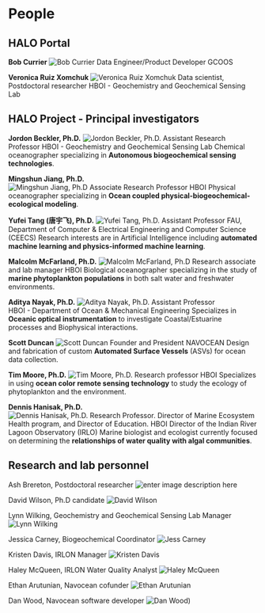 # People

## HALO Portal 
**Bob Currier**
![Bob Currier](http://halo.gcoos.org/static/images/codemonkey_team.png)
Data Engineer/Product Developer
GCOOS

**Veronica Ruiz Xomchuk** 
![Veronica Ruiz Xomchuk](https://i1.rgstatic.net/ii/profile.image/978877346246656-1610393954059_Q128/Veronica_Ruiz_Xomchuk.jpg)
Data scientist, Postdoctoral researcher
HBOI -  Geochemistry and Geochemical Sensing Lab

## HALO Project - Principal investigators
**Jordon Beckler, Ph.D.**
![Jordon Beckler, Ph.D.](https://www.fau.edu/hboi/images/Becklerheadshot.jpg)
Assistant Research Professor
HBOI -  Geochemistry and Geochemical Sensing Lab
Chemical oceanographer specializing in **Autonomous biogeochemical sensing technologies**.

**Mingshun Jiang, Ph.D.**  
![Mingshun Jiang, Ph.D](https://www.fau.edu/hboi/images/Mingshun.Jiang.jpg)
Associate Research Professor 
HBOI
Physical oceanographer specializing in **Ocean coupled physical-biogeochemical-ecological modeling**.

**Yufei Tang (唐宇飞), Ph.D.**
![Yufei Tang, Ph.D.](http://www.eng.fau.edu/engineering/directory/faculty/tang/images/tang.jpg)
Assistant Professor
FAU, Department of Computer & Electrical Engineering and Computer Science (CEECS)
Research interests are in Artificial Intelligence including **automated machine learning and physics-informed machine learning**.

**Malcolm McFarland, Ph.D.**
![Malcolm McFarland, Ph.D](http://www.fau.edu/research/in-the-lab/Dr-MMcFarland-headshot.jpg)
Research associate and lab manager
HBOI
Biological oceanographer specializing in the study of **marine phytoplankton populations** in both salt water and freshwater environments.

**Aditya Nayak, Ph.D.** 
![Aditya Nayak, Ph.D.](https://www.fau.edu/hboi/images/aditya.jpg)
Assistant Professor  
HBOI - Department of Ocean & Mechanical Engineering
Specializes in **Oceanic optical instrumentation** to investigate Coastal/Estuarine processes and Biophysical interactions.

**Scott Duncan**
![Scott Duncan](https://media-exp1.licdn.com/dms/image/C5603AQEW-SJkeKA8Qg/profile-displayphoto-shrink_200_200/0?e=1611792000&v=beta&t=4agp8AWl8JnbEprInzZQTb1qes-t7XrXPfnhOZX6Vaw)
Founder and President
NAVOCEAN
Design and fabrication of custom **Automated Surface Vessels** (ASVs) for ocean data collection.

**Tim Moore, Ph.D.**
![Tim Moore, Ph.D.](https://www.fau.edu/hboi/flcchh/the-team/images/team-Tim-Moore.jpg)
Research professor
HBOI
Specializes in using **ocean color remote sensing technology** to study the ecology of phytoplankton and the environment.


**Dennis Hanisak, Ph.D.**  
![Dennis Hanisak, Ph.D.](https://www.fau.edu/hboi/images/Hanisak-pic.jpg)
Research Professor. Director of Marine Ecosystem Health program, and Director of Education.
HBOI
Director of the Indian River Lagoon Observatory (IRLO)
Marine biologist and ecologist currently focused on determining the **relationships of water quality with algal communities**.

## Research and lab personnel
Ash Brereton, Postdoctoral researcher
![enter image description here](https://www.fau.edu/hboi/images/ashley-brereton.jpg)

David Wilson, Ph.D candidate
![David Wilson](http://faculty.eng.fau.edu/tangy/files/2018/07/David.png)

Lynn Wilking, Geochemistry and Geochemical Sensing Lab Manager
![Lynn Wilking](https://www.fau.edu/hboi/images/LynnWilking.jpeg)

Jessica Carney, Biogeochemical Coordinator
![Jess Carney](https://web.uri.edu/gso/files/carney-500px.jpg)

Kristen Davis,  IRLON Manager
![Kristen Davis](https://fau.edu/hboi/irlo/images/people/DavisKristen.jpg)

Haley McQueen, IRLON Water Quality Analyst
![Haley McQueen](https://media-exp1.licdn.com/dms/image/C5603AQGovPogLNgAtQ/profile-displayphoto-shrink_200_200/0/1516989771614?e=1615420800&v=beta&t=4ADJkH0RNeCbpc03F7lmL_7WjMfM87bUIPF6rPUTNVk)

Ethan Arutunian, Navocean cofunder
![Ethan Arutunian](https://navocean.com/navocean/wp-content/uploads/2016/02/team-ethan.jpg)

Dan Wood, Navocean software developer
![Dan Wood](https://navocean.com/navocean/wp-content/uploads/2014/08/danpowersail.jpg))
<!--stackedit_data:
eyJoaXN0b3J5IjpbLTIxMDM1NDQxMjcsMTEzMjQ5NjU0NCwtMT
c1ODY3ODEzMSwxNTc3ODg3MjQxLDQ2MDgxMDU4MCwxMDIxODA2
MjAyLDEzODk1MjI3ODYsLTY0ODM5ODc2OCwtNzg4Mzc0MTY3XX
0=
-->
